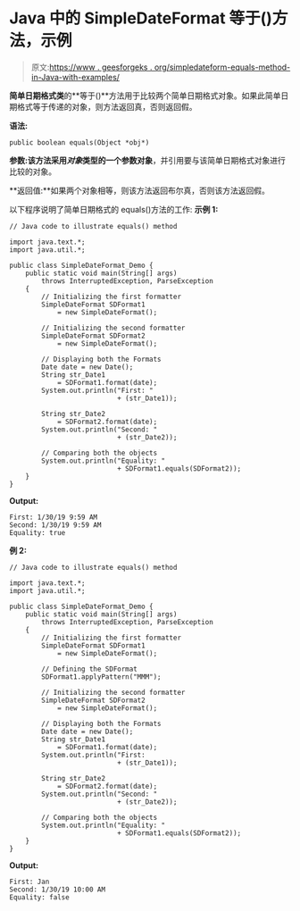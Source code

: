 # Java 中的 SimpleDateFormat 等于()方法，示例

> 原文:[https://www . geesforgeks . org/simpledateform-equals-method-in-Java-with-examples/](https://www.geeksforgeeks.org/simpledateformat-equals-method-in-java-with-examples/)

**简单日期格式类**的**等于()**方法用于比较两个简单日期格式对象。如果此简单日期格式等于传递的对象，则方法返回真，否则返回假。

**语法:**

```
public boolean equals(Object *obj*)
```

**参数:**该方法采用*对象*类型的一个参数**对象**，并引用要与该简单日期格式对象进行比较的对象。

**返回值:**如果两个对象相等，则该方法返回布尔真，否则该方法返回假。

以下程序说明了简单日期格式的 equals()方法的工作:
**示例 1:**

```
// Java code to illustrate equals() method

import java.text.*;
import java.util.*;

public class SimpleDateFormat_Demo {
    public static void main(String[] args)
        throws InterruptedException, ParseException
    {
        // Initializing the first formatter
        SimpleDateFormat SDFormat1
            = new SimpleDateFormat();

        // Initializing the second formatter
        SimpleDateFormat SDFormat2
            = new SimpleDateFormat();

        // Displaying both the Formats
        Date date = new Date();
        String str_Date1
            = SDFormat1.format(date);
        System.out.println("First: "
                           + (str_Date1));

        String str_Date2
            = SDFormat2.format(date);
        System.out.println("Second: "
                           + (str_Date2));

        // Comparing both the objects
        System.out.println("Equality: "
                           + SDFormat1.equals(SDFormat2));
    }
}
```

**Output:**

```
First: 1/30/19 9:59 AM
Second: 1/30/19 9:59 AM
Equality: true

```

**例 2:**

```
// Java code to illustrate equals() method

import java.text.*;
import java.util.*;

public class SimpleDateFormat_Demo {
    public static void main(String[] args)
        throws InterruptedException, ParseException
    {
        // Initializing the first formatter
        SimpleDateFormat SDFormat1
            = new SimpleDateFormat();

        // Defining the SDFormat
        SDFormat1.applyPattern("MMM");

        // Initializing the second formatter
        SimpleDateFormat SDFormat2
            = new SimpleDateFormat();

        // Displaying both the Formats
        Date date = new Date();
        String str_Date1
            = SDFormat1.format(date);
        System.out.println("First: 
                           + (str_Date1));

        String str_Date2
            = SDFormat2.format(date);
        System.out.println("Second: "
                           + (str_Date2));

        // Comparing both the objects
        System.out.println("Equality: "
                           + SDFormat1.equals(SDFormat2));
    }
}
```

**Output:**

```
First: Jan
Second: 1/30/19 10:00 AM
Equality: false

```